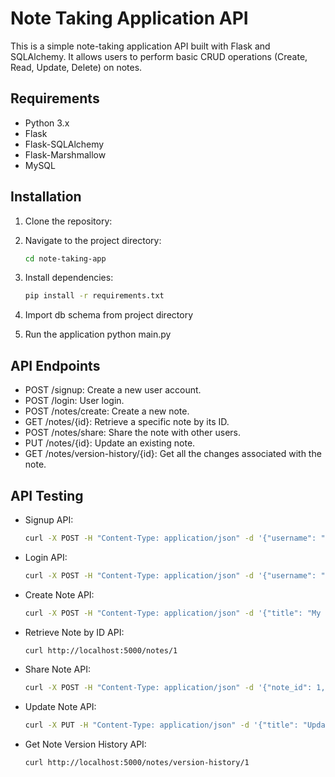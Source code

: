 # Note Taking Application API

This is a simple note-taking application API built with Flask and SQLAlchemy. It allows users to perform basic CRUD operations (Create, Read, Update, Delete) on notes.

## Requirements

- Python 3.x
- Flask
- Flask-SQLAlchemy
- Flask-Marshmallow
- MySQL

## Installation

1. Clone the repository:

2. Navigate to the project directory:
    ```bash
    cd note-taking-app

3. Install dependencies:
    ```bash
    pip install -r requirements.txt

4. Import db schema from project directory

5. Run the application
    python main.py

## API Endpoints
- POST /signup: Create a new user account.
- POST /login: User login.
- POST /notes/create: Create a new note.
- GET /notes/{id}: Retrieve a specific note by its ID.
- POST /notes/share: Share the note with other users.
- PUT /notes/{id}: Update an existing note.
- GET /notes/version-history/{id}: Get all the changes associated with the note.

## API Testing
- Signup API:
    ```bash
    curl -X POST -H "Content-Type: application/json" -d '{"username": "example_user", "password": "password123"}' http://localhost:5000/signup

- Login API:
    ```bash
    curl -X POST -H "Content-Type: application/json" -d '{"username": "example_user", "password": "password123"}' http://localhost:5000/login

- Create Note API:
    ```bash
    curl -X POST -H "Content-Type: application/json" -d '{"title": "My First Note", "content": "This is the content of my first note.", "user_id": 1}' http://localhost:5000/notes/create

- Retrieve Note by ID API:
    ```bash
    curl http://localhost:5000/notes/1

- Share Note API:
    ```bash
    curl -X POST -H "Content-Type: application/json" -d '{"note_id": 1, "user_id": 2}' http://localhost:5000/notes/share

- Update Note API:
    ```bash
    curl -X PUT -H "Content-Type: application/json" -d '{"title": "Updated Title", "content": "Updated content"}' http://localhost:5000/notes/1

- Get Note Version History API:
    ```bash
    curl http://localhost:5000/notes/version-history/1
